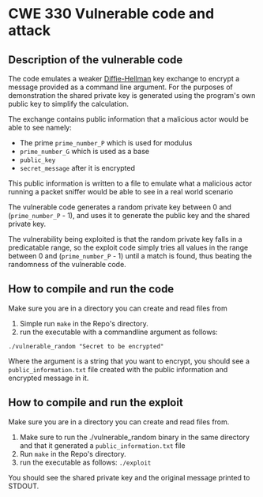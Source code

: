 # CWE 330 Vulnerable code and attack

## Description of the vulnerable code  

The code emulates a weaker [Diffie-Hellman](https://en.wikipedia.org/wiki/Diffie%E2%80%93Hellman_key_exchange) key exchange to encrypt a message provided as a command line argument. For the purposes of demonstration the shared private key is generated using the program's own public key to simplify the calculation. 

The exchange contains public information that a malicious actor would be able to see namely:
- The prime `prime_number_P` which is used for modulus
- `prime_number_G` which is used as a base
- `public_key`
- `secret_message` after it is encrypted

This public information is written to a file to emulate what a malicious actor running a packet sniffer would be able to see in a real world scenario

The vulnerable code generates a random private key between 0 and (`prime_number_P` - 1), and uses it to generate the public key and the shared private key. 

The vulnerability being exploited is that the random private key falls in a predicatable range, so the exploit code simply tries all values in the range between 0 and (`prime_number_P` - 1) until a match is found, thus beating the randomness of the vulnerable code.

## How to compile and run the code

Make sure you are in a directory you can create and read files from

1. Simple run `make` in the Repo's directory.
2. run the executable with a commandline argument as follows: 

```./vulnerable_random "Secret to be encrypted"```

Where the argument is a string that you want to encrypt, you should see a `public_information.txt` file created with the public information and encrypted message in it.

## How to compile and run the exploit

Make sure you are in a directory you can create and read files from.

1. Make sure to run the ./vulnerable_random binary in the same directory and that it generated a `public_information.txt` file  
2. Run `make` in the Repo's directory.
3. run the executable as follows: `./exploit`

You should see the shared private key and the original message printed to STDOUT.
